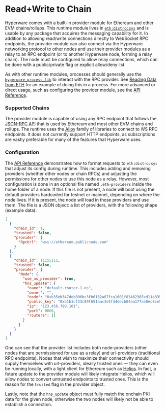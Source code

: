 # Read+Write to Chain

Hyperware comes with a built-in provider module for Ethereum and other EVM chains/rollups.
This runtime module lives in [`eth:distro:sys`](https://github.com/hyperware-ai/hyperdrive/tree/main/hyperdrive/src/eth) and is usable by any package that acquires the messaging capability for it.
In addition to allowing read/write connections directly to WebSocket RPC endpoints, the provider module can also connect via the Hyperware networking protocol to other nodes and use their provider modules as a relay to an RPC endpoint (or to another Hyperware node, forming a relay chain).
The node must be configured to allow relay connections, which can be done with a public/private flag or explicit allow/deny list.

As with other runtime modules, processes should generally use the [`hyperware_process_lib`](https://docs.rs/hyperware_process_lib/latest/hyperware_process_lib/eth/index.html) to interact with the RPC provider.
See [Reading Data from ETH](../cookbook/reading_data_from_eth.md) for an example of doing this in a process.
For more advanced or direct usage, such as configuring the provider module, see the [API Reference](../apis/eth_provider.md).

### Supported Chains

The provider module is capable of using any RPC endpoint that follows the [JSON-RPC API](https://ethereum.org/developers/docs/apis/json-rpc) that is used by Ethereum and most other EVM chains and rollups.
The runtime uses the [Alloy](https://github.com/alloy-rs) family of libraries to connect to WS RPC endpoints.
It does not currently support HTTP endpoints, as subscriptions are vastly preferable for many of the features that Hyperware uses.

### Configuration

The [API Reference](../apis/eth_provider.md) demonstrates how to format requests to `eth:distro:sys` that adjust its config during runtime.
This includes adding and removing providers (whether other nodes or chain RPCs) and adjusting the permissions for other nodes to use this node as a relay.
However, most configuration is done in an optional file named `.eth-providers` inside the home folder of a node.
If this file is not present, a node will boot using the default providers hardcoded for testnet or mainnet, depending on where the node lives.
If it is present, the node will load in those providers and use them.
The file is a JSON object: a list of providers, with the following shape (example data):

```json
[
  {
    "chain_id": 1,
    "trusted": false,
    "provider": {
      "RpcUrl": "wss://ethereum.publicnode.com"
    }
  },
  {
    "chain_id": 11155111,
    "trusted": false,
    "provider": {
      "Node": {
        "use_as_provider": true,
        "hns_update": {
          "name": "default-router-1.os",
          "owner": "",
          "node": "0xb35eb347deb896bc3fb6132a07fca1601f83462385ed11e835c24c33ba4ef73d",
          "public_key": "0xb1b1cf23c89f651aac3e5fd4decb04aa177ab0ec8ce5f1d3877b90bb6f5779db",
          "ip": "123.456.789.101",
          "port": 9000,
          "routers": []
        }
      }
    }
  }
]
```

One can see that the provider list includes both node-providers (other nodes that are permissioned for use as a relay) and url-providers (traditional RPC endpoints).
Nodes that wish to maximize their connectivity should supply themselves with url-providers, ideally trusted ones — they can even be running locally, with a light client for Ethereum such as [Helios](https://github.com/a16z/helios).
In fact, a future update to the provider module will likely integrate Helios, which will allow nodes to convert untrusted endpoints to trusted ones. This is the reason for the `trusted` flag in the provider object.

Lastly, note that the `hns_update` object must fully match the onchain PKI data for the given node, otherwise the two nodes will likely not be able to establish a connection.
